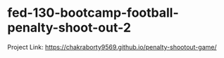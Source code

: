 # fed-130-bootcamp-football-penalty-shoot-out-2


Project Link: https://chakraborty9569.github.io/penalty-shootout-game/
